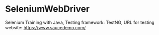 # SeleniumWebDriver
Selenium Training with Java,
Testing framework: TestNG,
URL for testing website: https://www.saucedemo.com/

